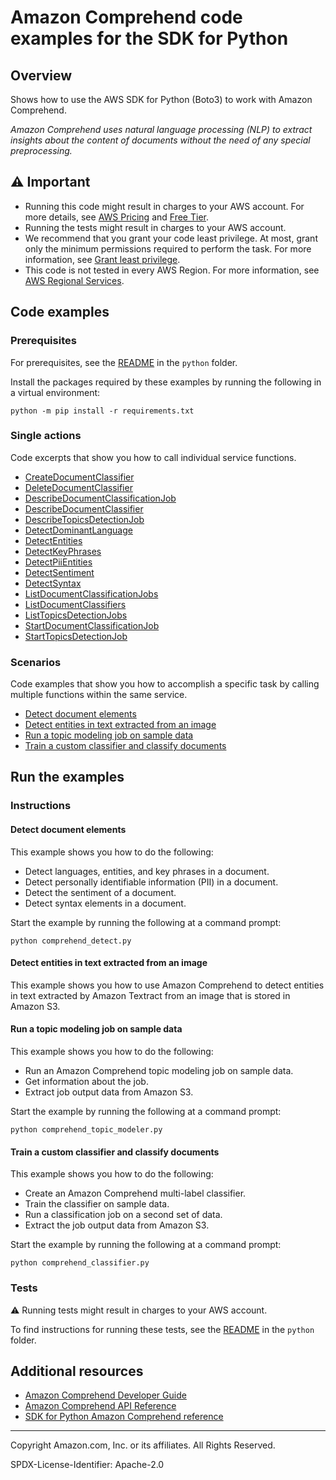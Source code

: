 # Amazon Comprehend code examples for the SDK for Python

## Overview

Shows how to use the AWS SDK for Python (Boto3) to work with Amazon Comprehend.

<!--custom.overview.start-->
<!--custom.overview.end-->

_Amazon Comprehend uses natural language processing (NLP) to extract insights about the content of documents without the need of any special preprocessing._

## ⚠ Important

* Running this code might result in charges to your AWS account. For more details, see [AWS Pricing](https://aws.amazon.com/pricing/) and [Free Tier](https://aws.amazon.com/free/).
* Running the tests might result in charges to your AWS account.
* We recommend that you grant your code least privilege. At most, grant only the minimum permissions required to perform the task. For more information, see [Grant least privilege](https://docs.aws.amazon.com/IAM/latest/UserGuide/best-practices.html#grant-least-privilege).
* This code is not tested in every AWS Region. For more information, see [AWS Regional Services](https://aws.amazon.com/about-aws/global-infrastructure/regional-product-services).

<!--custom.important.start-->
<!--custom.important.end-->

## Code examples

### Prerequisites

For prerequisites, see the [README](../../README.md#Prerequisites) in the `python` folder.

Install the packages required by these examples by running the following in a virtual environment:

```
python -m pip install -r requirements.txt
```

<!--custom.prerequisites.start-->
<!--custom.prerequisites.end-->

### Single actions

Code excerpts that show you how to call individual service functions.

- [CreateDocumentClassifier](comprehend_classifier.py#L43)
- [DeleteDocumentClassifier](comprehend_classifier.py#L134)
- [DescribeDocumentClassificationJob](comprehend_classifier.py#L206)
- [DescribeDocumentClassifier](comprehend_classifier.py#L89)
- [DescribeTopicsDetectionJob](comprehend_topic_modeler.py#L87)
- [DetectDominantLanguage](comprehend_detect.py#L33)
- [DetectEntities](comprehend_detect.py#L53)
- [DetectKeyPhrases](comprehend_detect.py#L77)
- [DetectPiiEntities](comprehend_detect.py#L101)
- [DetectSentiment](comprehend_detect.py#L125)
- [DetectSyntax](comprehend_detect.py#L148)
- [ListDocumentClassificationJobs](comprehend_classifier.py#L228)
- [ListDocumentClassifiers](comprehend_classifier.py#L113)
- [ListTopicsDetectionJobs](comprehend_topic_modeler.py#L109)
- [StartDocumentClassificationJob](comprehend_classifier.py#L151)
- [StartTopicsDetectionJob](comprehend_topic_modeler.py#L36)

### Scenarios

Code examples that show you how to accomplish a specific task by calling multiple
functions within the same service.

- [Detect document elements](comprehend_detect.py)
- [Detect entities in text extracted from an image](python/cross_service/textract_comprehend_notebook)
- [Run a topic modeling job on sample data](comprehend_topic_modeler.py)
- [Train a custom classifier and classify documents](comprehend_classifier.py)


<!--custom.examples.start-->
<!--custom.examples.end-->

## Run the examples

### Instructions


<!--custom.instructions.start-->
<!--custom.instructions.end-->



#### Detect document elements

This example shows you how to do the following:

- Detect languages, entities, and key phrases in a document.
- Detect personally identifiable information (PII) in a document.
- Detect the sentiment of a document.
- Detect syntax elements in a document.

<!--custom.scenario_prereqs.comprehend_Usage_DetectApis.start-->
<!--custom.scenario_prereqs.comprehend_Usage_DetectApis.end-->

Start the example by running the following at a command prompt:

```
python comprehend_detect.py
```


<!--custom.scenarios.comprehend_Usage_DetectApis.start-->
<!--custom.scenarios.comprehend_Usage_DetectApis.end-->

#### Detect entities in text extracted from an image

This example shows you how to use Amazon Comprehend to detect entities in text extracted by Amazon Textract from an image that is stored in Amazon S3.


<!--custom.scenario_prereqs.cross_TextractComprehendDetectEntities.start-->
<!--custom.scenario_prereqs.cross_TextractComprehendDetectEntities.end-->


<!--custom.scenarios.cross_TextractComprehendDetectEntities.start-->
<!--custom.scenarios.cross_TextractComprehendDetectEntities.end-->

#### Run a topic modeling job on sample data

This example shows you how to do the following:

- Run an Amazon Comprehend topic modeling job on sample data.
- Get information about the job.
- Extract job output data from Amazon S3.

<!--custom.scenario_prereqs.comprehend_Usage_TopicModeler.start-->
<!--custom.scenario_prereqs.comprehend_Usage_TopicModeler.end-->

Start the example by running the following at a command prompt:

```
python comprehend_topic_modeler.py
```


<!--custom.scenarios.comprehend_Usage_TopicModeler.start-->
<!--custom.scenarios.comprehend_Usage_TopicModeler.end-->

#### Train a custom classifier and classify documents

This example shows you how to do the following:

- Create an Amazon Comprehend multi-label classifier.
- Train the classifier on sample data.
- Run a classification job on a second set of data.
- Extract the job output data from Amazon S3.

<!--custom.scenario_prereqs.comprehend_Usage_ComprehendClassifier.start-->
<!--custom.scenario_prereqs.comprehend_Usage_ComprehendClassifier.end-->

Start the example by running the following at a command prompt:

```
python comprehend_classifier.py
```


<!--custom.scenarios.comprehend_Usage_ComprehendClassifier.start-->
<!--custom.scenarios.comprehend_Usage_ComprehendClassifier.end-->

### Tests

⚠ Running tests might result in charges to your AWS account.


To find instructions for running these tests, see the [README](../../README.md#Tests)
in the `python` folder.



<!--custom.tests.start-->
<!--custom.tests.end-->

## Additional resources

- [Amazon Comprehend Developer Guide](https://docs.aws.amazon.com/comprehend/latest/dg/what-is.html)
- [Amazon Comprehend API Reference](https://docs.aws.amazon.com/comprehend/latest/APIReference/welcome.html)
- [SDK for Python Amazon Comprehend reference](https://boto3.amazonaws.com/v1/documentation/api/latest/reference/services/comprehend.html)

<!--custom.resources.start-->
<!--custom.resources.end-->

---

Copyright Amazon.com, Inc. or its affiliates. All Rights Reserved.

SPDX-License-Identifier: Apache-2.0
